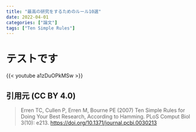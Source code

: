 ```yaml
---
title: "最高の研究をするためのルール10選"
date: 2022-04-01
categories: ["論文"]
tags: ["Ten Simple Rules"]
---
```


# テストです

{{< youtube a1zDuOPkMSw >}}


## 引用元 (CC BY 4.0)

> Erren TC, Cullen P, Erren M, Bourne PE (2007) Ten Simple Rules for Doing Your Best Research, According to Hamming. PLoS Comput Biol 3(10): e213. https://doi.org/10.1371/journal.pcbi.0030213


